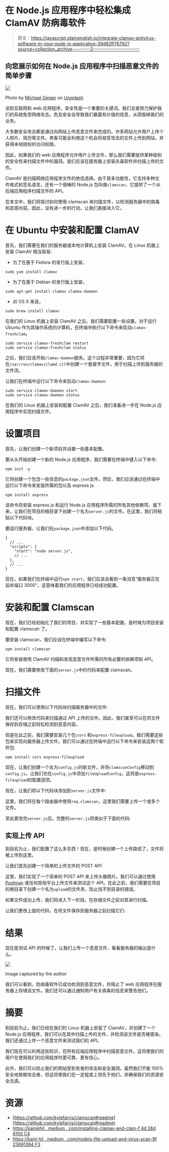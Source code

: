 # 在 Node.js 应用程序中轻松集成 ClamAV 防病毒软件

> 原文：<https://javascript.plainenglish.io/integrate-clamav-antivirus-software-in-your-node-js-application-39d92ff76792?source=collection_archive---------2----------------------->

## 向您展示如何在 Node.js 应用程序中扫描恶意文件的简单步骤

![](img/392b939bcc86bdc5b244f335353f18a5.png)

Photo by [Michael Geiger](https://unsplash.com/@jackson_893?utm_source=medium&utm_medium=referral) on [Unsplash](https://unsplash.com?utm_source=medium&utm_medium=referral)

谈到互联网和 web 应用程序，安全性是一个重要的关键词。我们总是努力保护我们的系统免受网络攻击。危及安全会导致我们暴露有价值的信息，从而毁掉我们的业务。

大多数安全攻击都是通过向网站上传恶意文件来完成的。许多网站允许用户上传个人照片、简历等文件。黑客可能会利用这个机会将易受攻击的文件上传到网站，并获得未经授权的访问权限。

因此，如果我们的 web 应用程序允许用户上传文件，那么我们需要提供某种级别的安全性来扫描文件中的漏洞。我们应该在服务器上安装杀毒软件并扫描上传的文件。

ClamAV 是扫描网络应用程序文件的绝佳选择。由于其多功能性，它支持多种文件格式和签名语言。还有一个很棒的 Node.js 包叫做`clamscan`，它提供了一个从后端应用程序扫描文件的 API。

在本文中，我们将探讨如何使用 clamscan 来扫描文件，以检测服务器中的病毒和恶意内容。因此，没有进一步的行动，让我们直接进入它。

# 在 Ubuntu 中安装和配置 ClamAV

首先，我们需要在我们的服务器或本地计算机上安装 ClamAV。在 Linux 机器上安装 ClamAV 相当容易:

*   为了在基于 Fedora 的发行版上安装，

```
sudo yum install clamav
```

*   为了在基于 Debian 的发行版上安装，

```
sudo apt-get install clamav clamav-daemon
```

*   对 OS X 来说，

```
sudo brew install clamav
```

在我们的 Linux 机器上安装 ClamAV 之后，我们需要配置一些设置。对于运行 Ubuntu 作为其操作系统的计算机，在终端中执行以下命令来启动`clamav-freshclam`。

```
sudo service clamav-freshclam restart
sudo service clamav-freshclam status
```

之后，我们应该开始`clamav-daemon`服务。这个过程非常重要，因为它将在`/var/run/clamav/clamd.ctl`中创建一个套接字文件，用于扫描上传到服务器的文件流。

让我们在终端中运行以下命令来启动`clamav-daemon`:

```
sudo service clamav-daemon start
sudo service clamav-daemon status
```

在我们的 Linux 机器上安装和配置 ClamAV 之后，我们准备进一步在 Node.js 应用程序中实现扫描文件。

# 设置项目

首先，让我们创建一个新项目并设置一些基本配置。

要从头开始创建一个新的 Node.js 应用程序，我们需要在终端中键入以下命令:

```
npm init -y
```

它将创建一个包含一些信息的`package.json`文件。然后，我们应该通过在终端中运行以下命令来安装所需的包以及 express js:

```
npm install express
```

该命令将安装 express js 和运行 Node.js 应用程序所需的所有其他依赖项。接下来，让我们在项目的根目录下创建一个名为`server.js`的文件。在这里，我们将粘贴以下代码块。

要运行服务器，让我们在`package.json`中添加以下代码。

```
{
  // ...
  "scripts": {
    "start": "node server.js",
    // ...
  },
  // ...
}
```

现在，如果我们在终端中运行`npm start`，我们应该会看到一条消息“服务器正在监听端口 3000”。这意味着我们的应用程序已经成功配置。

# 安装和配置 Clamscan

现在，我们已经初始化了我们的项目，并实现了一些基本配置，是时候为项目安装和配置 clamscan 了。

要安装 clamscan，我们应该在终端中编写以下命令:

```
npm install clamscan
```

它将安装使用 ClamAV 扫描和发现恶意文件所需的所有必要的依赖项和 API。

现在，我们需要修改下面的`server.js`中的代码来配置 clamscan。

# 扫描文件

现在，我们可以使用以下代码块扫描服务器中的文件:

我们还可以修改代码来扫描通过 API 上传的文件。因此，我们甚至可以在将文件保存到存储之前轻松检测到恶意内容。

但是在此之前，我们需要安装几个包:`cors` 和`express-fileupload`。我们需要这些包来实现向服务器上传文件。我们可以通过在终端中运行以下命令来安装这两个软件包:

```
npm install cors express-fileupload
```

现在，让我们创建一个名为`config.js`的新文件，并将`clamscanConfig`移动到`config.js`。让我们也在`config.js`中添加`fileUploadConfig`，这将是`express-fileupload`的配置选项。

现在，让我们将以下代码块添加到`server.js`文件中:

这里，我们将在每个路由器中使用`req.clamscan`，这里我们需要上传一个或多个文件。

至此更改完`server.js`后，完整的`server.js`将类似于下面的代码:

## 实现上传 API

到目前为止，我们配置了这么多东西！现在，是时候创建一个上传路径了，文件将被上传到这里。

让我们首先创建一个简单的上传文件的 POST API:

这里，我们实现了一个简单的 POST API 来上传头像图片。我们可以通过使用 [Postman](https://www.postman.com/) 或任何其他平台上传文件来测试这个 API。在此之前，我们需要在项目的根目录下创建一个名为`upload`的文件夹，防止找不到目录的错误。

如果文件成功上传，我们将进入下一阶段，在存储文件之前对其进行扫描。

让我们更改上面的代码，在将文件保存到服务器之前扫描它们:

# 结果

现在是测试 API 的时候了。让我们上传一个恶意文件，看看服务器的输出是什么。

![](img/388a0857396e7a3d86510a809bafad7c.png)

Image captured by the author

我们可以看到，防病毒软件已成功检测到恶意文件，并阻止了 web 应用程序在服务器上存储该文件。我们还可以通过通知用户有关病毒的信息来警告他们。

# 摘要

到目前为止，我们已经在我们的 Linux 机器上安装了 ClamAV，并创建了一个 Node.js 应用程序，我们可以在其中扫描上传的文件，并检测该文件是否被感染。我们还通过上传一个恶意文件来测试我们的 API。

我们现在可以利用这些知识，在所有后端应用程序中扫描恶意文件。这将使我们的用户在使用我们的应用程序时更可靠、更有信心。

此外，我们可以防止我们的网站受到有害的攻击和安全漏洞。虽然我们不能 100%安全地抵御攻击者，但这将使我们在一定程度上领先于他们，并确保我们的资源安全无虞。

# 资源

*   [https://github.com/kylefarris/clamscan#readme](https://github.com/kylefarris/clamscan#readme)
*   [https://kainikhil . medium . com/installing-clamav-and-clam-f 4d 26d 8150 C4](https://kainikhil.medium.com/installing-clamav-and-clam-f4d26d8150c4)
*   [https://kaini hil . medium . com/nodejs-file-upload-and-virus-scan-9f 23691394 F3](https://kainikhil.medium.com/nodejs-file-upload-and-virus-scan-9f23691394f3)